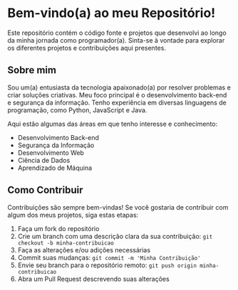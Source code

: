 # Bem-vindo(a) ao meu Repositório!

Este repositório contém o código fonte e projetos que desenvolvi ao longo da minha jornada como programador(a). Sinta-se à vontade para explorar os diferentes projetos e contribuições aqui presentes.

## Sobre mim

Sou um(a) entusiasta da tecnologia apaixonado(a) por resolver problemas e criar soluções criativas. Meu foco principal é o desenvolvimento back-end e segurança da informação. Tenho experiência em diversas linguagens de programação, como Python, JavaScript e Java.

Aqui estão algumas das áreas em que tenho interesse e conhecimento:

- Desenvolvimento Back-end
- Segurança da Informação
- Desenvolvimento Web
- Ciência de Dados
- Aprendizado de Máquina

## Como Contribuir

Contribuições são sempre bem-vindas! Se você gostaria de contribuir com algum dos meus projetos, siga estas etapas:

1. Faça um fork do repositório
2. Crie um branch com uma descrição clara da sua contribuição: `git checkout -b minha-contribuicao`
3. Faça as alterações e/ou adições necessárias
4. Commit suas mudanças: `git commit -m 'Minha Contribuição'`
5. Envie seu branch para o repositório remoto: `git push origin minha-contribuicao`
6. Abra um Pull Request descrevendo suas alterações


